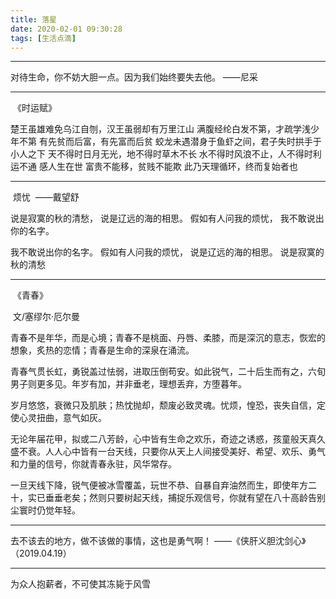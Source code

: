 ```yaml
---
title: 落星
date: 2020-02-01 09:30:28
tags: [生活点滴]
---
```


----

对待生命，你不妨大胆一点。因为我们始终要失去他。             ——尼采

---


​                             《时运赋》

楚王虽雄难免乌江自刎，汉王虽弱却有万里江山
满腹经纶白发不第，才疏学浅少年不第
有先贫而后富，有先富而后贫
蛟龙未遇潜身于鱼虾之间，君子失时拱手于小人之下
天不得时日月无光，地不得时草木不长
水不得时风浪不止，人不得时利运不通
感人生在世
富贵不能移，贫贱不能欺
此乃天理循环，终而复始者也

----

​          烦忧
​             ——戴望舒

说是寂寞的秋的清愁，
说是辽远的海的相思。
假如有人问我的烦忧，
我不敢说出你的名字。

我不敢说出你的名字。
假如有人问我的烦忧，
说是辽远的海的相思。
说是寂寞的秋的清愁  

----

​                                                                              《青春》

​                                                                                                                                        文/塞缪尔·厄尔曼

青春不是年华，而是心境；青春不是桃面、丹唇、柔膝，而是深沉的意志，恢宏的想象，炙热的恋情；青春是生命的深泉在涌流。

青春气贯长虹，勇锐盖过怯弱，进取压倒苟安。如此锐气，二十后生而有之，六旬男子则更多见。年岁有加，并非垂老，理想丢弃，方堕暮年。

岁月悠悠，衰微只及肌肤；热忱抛却，颓废必致灵魂。忧烦，惶恐，丧失自信，定使心灵扭曲，意气如灰。

无论年届花甲，拟或二八芳龄，心中皆有生命之欢乐，奇迹之诱惑，孩童般天真久盛不衰。人人心中皆有一台天线，只要你从天上人间接受美好、希望、欢乐、勇气和力量的信号，你就青春永驻，风华常存。

一旦天线下降，锐气便被冰雪覆盖，玩世不恭、自暴自弃油然而生，即使年方二十，实已垂垂老矣；然则只要树起天线，捕捉乐观信号，你就有望在八十高龄告别尘寰时仍觉年轻。  

----

去不该去的地方，做不该做的事情，这也是勇气啊！             ——《侠肝义胆沈剑心》（2019.04.19）

----

为众人抱薪者，不可使其冻毙于风雪

